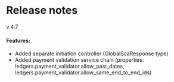 # Release notes
v.4.7
#### Features:
* Added separate initiation controller (GlobalScaResponse type)
* Added payment validation service chain (properties: ledgers.payment_validator.allow_past_dates, ledgers.payment_validator.allow_same_end_to_end_ids)